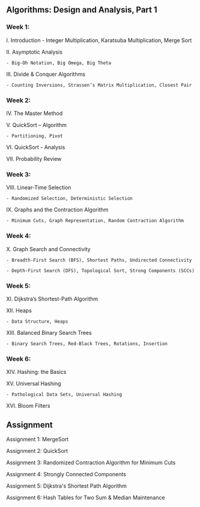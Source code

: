 ## Algorithms: Design and Analysis, Part 1

### Week 1:	
I. Introduction
    - Integer Multiplication, Karatsuba Multiplication, Merge Sort
    
II. Asymptotic Analysis

	- Big-Oh Notation, Big Omega, Big Theta
	
III. Divide & Conquer Algorithms

	- Counting Inversions, Strassen’s Matrix Multiplication, Closest Pair
	
### Week 2:	
IV. The Master Method

V. QuickSort – Algorithm

	- Partitioning, Pivot
	
VI. QuickSort - Analysis

VII. Probability Review

### Week 3:	
VIII. Linear-Time Selection

	- Randomized Selection, Deterministic Selection
	
IX. Graphs and the Contraction Algorithm

	- Minimum Cuts, Graph Representation, Random Contraction Algorithm
	
### Week 4:	
X. Graph Search and Connectivity

	- Breadth-First Search (BFS), Shortest Paths, Undirected Connectivity
	
	- Depth-First Search (DFS), Topological Sort, Strong Components (SCCs)
	
### Week 5:	
XI. Dijkstra’s Shortest-Path Algorithm

XII. Heaps

	- Data Structure, Heaps
	
XIII. Balanced Binary Search Trees

	- Binary Search Trees, Red-Black Trees, Rotations, Insertion
	
### Week 6:	
XIV. Hashing: the Basics

XV. Universal Hashing

	- Pathological Data Sets, Universal Hashing
	
XVI. Bloom Filters

## Assignment

Assignment 1: MergeSort

Assignment 2: QuickSort

Assignment 3: Randomized Contraction Algorithm for Minimum Cuts

Assignment 4: Strongly Connected Components

Assignment 5: Dijkstra's Shortest Path Algorithm

Assignment 6: Hash Tables for Two Sum &  Median Maintenance
